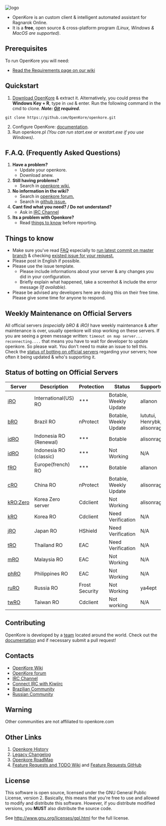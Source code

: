 ![logo](https://upload.wikimedia.org/wikipedia/commons/b/b5/Kore_2g_logo.png)

* OpenKore is an custom client & intelligent automated assistant for Ragnarok Online.
* It is a **free**, open source & cross-platform program _(Linux, Windows & MacOS are supported)_.

## Prerequisites

To run OpenKore you will need:
* [Read the Requirements page on our wiki](http://wiki.openkore.com/index.php/How_to_run_OpenKore#Requirements)

## Quickstart

1. [Download OpenKore](https://github.com/OpenKore/openkore/archive/master.zip) & extract it. Alternatively, you could press the **Windows Key + R**, type in ``cmd`` & enter. Run the following command in the cmd to clone.
***Note: [Git](https://git-scm.com/) required.***
```
git clone https://github.com/OpenKore/openkore.git
```

2. Configure OpenKore: [documentation](http://openkore.com/index.php/Category:Control).
3. Run openkore.pl _(You can run start.exe or wxstart.exe if you use Windows)_.

## F.A.Q. (Frequently Asked Questions)
<!-- Source: http://forums.openkore.com/viewtopic.php?f=0&t=11287 -->
 1. **Have a problem?**
    - Update your openkore.
    - Download anew.
 2. **Still having problems?**
    - Search in [openkore wiki.](http://openkore.com/)
 3. **No information in the wiki?**
    - Search in [openkore forum.](http://forums.openkore.com/index.php)
    - Search in [github issue.](https://github.com/openkore/openkore/issues?utf8=%E2%9C%93&q=)
 4. **Cant find what you need? / Do not understand?**
    - Ask in [IRC Channel](https://webchat.freenode.net/?channels=openkore)
 5. **Its a problem with Openkore?**
    - Read [things to know](https://github.com/OpenKore/openkore#things-to-know) before reporting.

## Things to know

* Make sure you've read [FAQ](https://github.com/OpenKore/openkore#faq-frequently-asked-questions) especially to [run latest commit on master branch](https://github.com/OpenKore/openkore/commits/master) & checking [existed issue for your request.](https://github.com/OpenKore/openkore/issues?utf8=%E2%9C%93&q=)
* Please post in English if possible.
* Please use the issue template.
    * Please include informations about your server & any changes you did in your configuration.
    * Briefly explain what happened, take a screenhot & include the error message _(If available)_.
* Please be advised any developers here are doing this on their free time. Please give some time for anyone to respond.

## Weekly Maintenance on Official Servers
All official servers _(especially bRO & iRO)_ have weekly maintenance & after maintenance is over, usually openkore will stop working on these servers.
If you are seeing a green message written: `timeout on map server... reconnecting....`
that means you have to wait for developer to update openkore.
So please wait. You don't need to make an issue to tell this.
Check the [status of botting on official servers](https://github.com/OpenKore/openkore#status-of-botting-on-official-servers) regarding your servers; how often it being updated & who's supporting it.

## Status of botting on Official Servers

| Server | Description | Protection | Status | Supporter |
| --- | --- | --- | --- | --- |
| [iRO](http://www.warpportal.com/) | International(US) RO | *** | Botable, Weekly Update | allanon |
| [bRO](http://ragnarok.uol.com.br/) | Brazil RO | nProtect | Botable, Weekly Update | lututui, Henrybk, alisonrag |
| [idRO](https://ror.gravindo.id/) | Indonesia RO (Renewal) | *** | Botable | alisonrag |
| [idRO](https://ragnarok.gravindo.id/) | Indonesia RO (classic) | *** | Not Working | N/A  |
| [fRO](https://www.ragnarokeurope.com/) | Europe(french) RO | *** | Botable | allanon | 
| [cRO](http://ro.zhaouc.com/) | China RO | nProtect | Botable, Weekly Update | alisonrag |
| [kRO:Zero](http://roz.gnjoy.com/) | Korea Zero server | Cdclient | Not Working | alisonrag  |
| [kRO](http://ro.gnjoy.com/) | Korea RO | Cdclient | Need Verification |  N/A |
| [jRO](https://ragnarokonline.gungho.jp/) | Japan RO | HShield | Need Verification | N/A |
| [tRO](https://ro.exe.in.th/) | Thailand RO | EAC | Need Verification | N/A |
| [mRO](https://roextreme.com/mysg/main) | Malaysia RO | EAC | Not Working | N/A |
| [phRO](https://ragnarokonline.com.ph/main) | Philippines RO | EAC | Not Working | N/A |
| [ruRO](https://ru.4game.com/ro/play/) | Russia RO | Frost Security | Not Working | ya4ept |
| [twRO](https://ro.gnjoy.com.tw/) | Taiwan RO | Cdclient | Not working | N/A |

## Contributing

OpenKore is developed by a [team](https://github.com/OpenKore/openkore/graphs/contributors) located around the world. Check out the [documentation](http://openkore.com/index.php/Manual) and if necessary submit a pull request!

## Contacts

* [OpenKore Wiki](http://wiki.openkore.com/)
* [OpenKore forum](http://forums.openkore.com/)
* [IRC Channel](https://webchat.freenode.net/?channels=openkore) 
* [Connect IRC with Kiwiirc](https://kiwiirc.com/client/irc.freenode.net/?nick=IRC-Source_?#openkore)
* [Brazilian Community](http://openkorebrasil.org/)
* [Russian Community](https://RO-fan.ru/)

## **Warning**

Other communities are not affiliated to openkore.com

## Other Links

1. [Openkore History](http://openkore.com/index.php/OpenKore)
2. [Legacy Changelog](https://github.com/OpenKore/openkore/blob/master/LegacyChangelog.md)
3. [Openkore RoadMap](http://openkore.com/index.php/Roadmap)
4. [Feature Requests and TODO Wiki](http://openkore.com/index.php/Category:Feature_Request) and [Feature Requests GitHub](https://github.com/OpenKore/openkore/issues?q=is%3Aopen+is%3Aissue+label%3A%22feature+request%22)

## License

This software is open source, licensed under the GNU General Public License, version 2. 
Basically, this means that you're free to use and allowed to modify and distribute this software. 
However, if you distribute modified versions, you **MUST** also distribute the source code.


See http://www.gnu.org/licenses/gpl.html for the full license.
